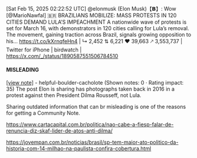 [Sat Feb 15, 2025 02:22:52 UTC] @elonmusk (Elon Musk)【𝗕】: Wow [@MarioNawfal] 🇧🇷 BRAZILIANS MOBILIZE: MASS PROTESTS IN 120 CITIES DEMAND LULA’S IMPEACHMENT A nationwide wave of protests is set for March 16, with demonstrators in 120 cities calling for Lula’s removal.  The movement, gaining traction across Brazil, signals growing opposition to his… https://t.co/kXrnqfeHn4 | ↳ 2,452 ⇅ 6,221 ♥ 39,663 🡕 3,553,737 | Twitter for iPhone | birdwatch | https://x.com/_/status/1890587551506784510

#### MISLEADING

[[view note]](https://x.com/i/birdwatch/n/1890608947436089708) - helpful-boulder-cacholote (Shown notes: 0 · Rating impact: 35)
The post Elon is sharing has photographs taken back in 2016 in a protest against then President Dilma Rousseff, not Lula.

Sharing outdated information that can br misleading is one of the reasons for getting a Community Note.

https://www.cartacapital.com.br/politica/nao-cabe-a-fiesp-falar-de-renuncia-diz-skaf-lider-de-atos-anti-dilma/

https://jovempan.com.br/noticias/brasil/sp-tem-maior-ato-politico-da-historia-com-14-milhao-na-paulista-confira-cobertura.html
